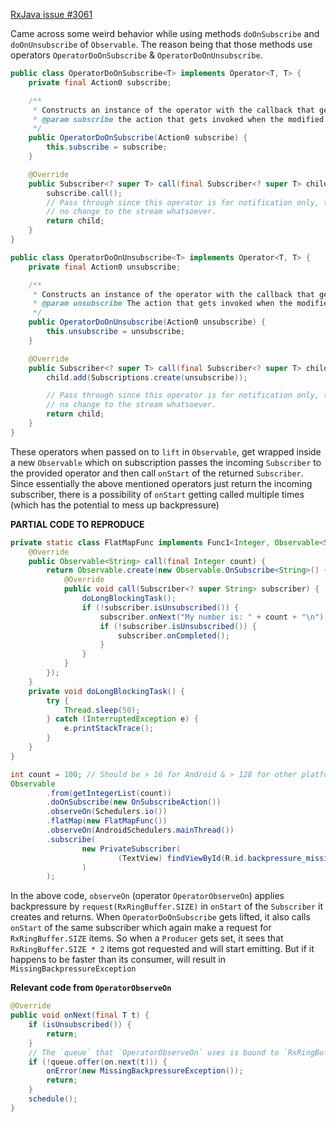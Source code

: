 [RxJava issue #3061](https://github.com/ReactiveX/RxJava/issues/3061)

Came across some weird behavior while using methods `doOnSubscribe` and `doOnUnsubscribe` of `Observable`. The reason being that those methods use operators `OperatorDoOnSubscribe` & `OperatorDoOnUnsubscribe`. 

```java
public class OperatorDoOnSubscribe<T> implements Operator<T, T> {
    private final Action0 subscribe;

    /**
     * Constructs an instance of the operator with the callback that gets invoked when the modified Observable is subscribed
     * @param subscribe the action that gets invoked when the modified {@link rx.Observable} is subscribed
     */
    public OperatorDoOnSubscribe(Action0 subscribe) {
        this.subscribe = subscribe;
    }

    @Override
    public Subscriber<? super T> call(final Subscriber<? super T> child) {
        subscribe.call();
        // Pass through since this operator is for notification only, there is
        // no change to the stream whatsoever.
        return child;
    }
}
```

```java
public class OperatorDoOnUnsubscribe<T> implements Operator<T, T> {
    private final Action0 unsubscribe;

    /**
     * Constructs an instance of the operator with the callback that gets invoked when the modified Observable is unsubscribed
     * @param unsubscribe The action that gets invoked when the modified {@link rx.Observable} is unsubscribed
     */
    public OperatorDoOnUnsubscribe(Action0 unsubscribe) {
        this.unsubscribe = unsubscribe;
    }

    @Override
    public Subscriber<? super T> call(final Subscriber<? super T> child) {
        child.add(Subscriptions.create(unsubscribe));

        // Pass through since this operator is for notification only, there is
        // no change to the stream whatsoever.
        return child;
    }
}
```

These operators when passed on to `lift` in `Observable`, get wrapped inside a new `Observable` which on subscription passes the incoming `Subscriber` to the provided operator and then call `onStart` of the returned `Subscriber`. Since essentially the above mentioned operators just return the incoming subscriber, there is a possibility of `onStart` getting called multiple times (which has the potential to mess up backpressure)

**PARTIAL CODE TO REPRODUCE**

```java
private static class FlatMapFunc implements Func1<Integer, Observable<String>> {
    @Override
    public Observable<String> call(final Integer count) {
        return Observable.create(new Observable.OnSubscribe<String>() {
            @Override
            public void call(Subscriber<? super String> subscriber) {
                doLongBlockingTask();
                if (!subscriber.isUnsubscribed()) {
                    subscriber.onNext("My number is: " + count + "\n");
                    if (!subscriber.isUnsubscribed()) {
                        subscriber.onCompleted();
                    }
                }
            }
        });
    }
    private void doLongBlockingTask() {
        try {
            Thread.sleep(50);
        } catch (InterruptedException e) {
            e.printStackTrace();
        }
    }
}
```

```java
int count = 100; // Should be > 16 for Android & > 128 for other platforms
Observable
        .from(getIntegerList(count)) 
        .doOnSubscribe(new OnSubscribeAction())
        .observeOn(Schedulers.io())
        .flatMap(new FlatMapFunc())
        .observeOn(AndroidSchedulers.mainThread())
        .subscribe(
                new PrivateSubscriber(
                        (TextView) findViewById(R.id.backpressure_missing_text)
                )
        );
```

In the above code, `observeOn` (operator `OperatorObserveOn`) applies backpressure by `request(RxRingBuffer.SIZE)` in `onStart` of the `Subscriber` it creates and returns. When `OperatorDoOnSubscribe` gets lifted, it also calls `onStart` of the same subscriber which again make a request for `RxRingBuffer.SIZE` items. So when a `Producer` gets set, it sees that `RxRingBuffer.SIZE * 2` items got requested and will start emitting. But if it happens to be faster than its consumer, will result in `MissingBackpressureException`

**Relevant code from `OperatorObserveOn`** 
```java
@Override
public void onNext(final T t) {
    if (isUnsubscribed()) {
        return;
    }
    // The `queue` that `OperatorObserveOn` uses is bound to `RxRingBuffer.SIZE`
    if (!queue.offer(on.next(t))) { 
        onError(new MissingBackpressureException());
        return;
    }
    schedule();
}
```
